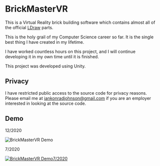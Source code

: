 # BrickMasterVR

This is a Virtual Reality brick building software which contains almost all of the official [LDraw](https://www.ldraw.org/) parts.

This is the holy grail of my Computer Science career so far. It is the single best thing I have created in my lifetime.

I have worked countless hours on this project, and I will continue developing it in my own time until it is finished.

This project was developed using Unity.

## Privacy

I have restricted public access to the source code for privacy reasons. Please email me at iankonradjohnson@gmail.com if you are an employer interested in looking at the source code.

## Demo

12/2020

![BrickMasterVR Demo](BMVR.gif)

7/2020

[![BrickMasterVR Demo7/2020](https://img.youtube.com/vi//PUIs-SSMabU/0.jpg)](https://youtu.be/PUIs-SSMabU)


